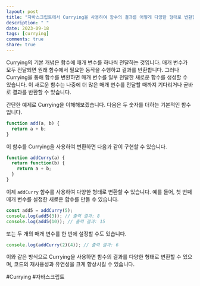 ```yaml
---
layout: post
title: "자바스크립트에서 Currying을 사용하여 함수의 결과를 어떻게 다양한 형태로 변환할 수 있나요?"
description: " "
date: 2023-09-18
tags: [currying]
comments: true
share: true
---
```


Currying의 기본 개념은 함수에 매개 변수를 하나씩 전달하는 것입니다. 매개 변수가 모두 전달되면 원래 함수에서 필요한 동작을 수행하고 결과를 반환합니다. 그러나 Currying을 통해 함수를 변환하면 매개 변수를 일부 전달한 새로운 함수를 생성할 수 있습니다. 이 새로운 함수는 나중에 더 많은 매개 변수를 전달할 때까지 기다리거나 곧바로 결과를 반환할 수 있습니다.

간단한 예제로 Currying을 이해해보겠습니다. 다음은 두 숫자를 더하는 기본적인 함수입니다.

```javascript
function add(a, b) {
  return a + b;
}
```

이 함수를 Currying을 사용하여 변환하면 다음과 같이 구현할 수 있습니다.

```javascript
function addCurry(a) {
  return function(b) {
    return a + b;
  }
}
```

이제 `addCurry` 함수를 사용하여 다양한 형태로 변환할 수 있습니다. 예를 들어, 첫 번째 매개 변수를 설정한 새로운 함수를 만들 수 있습니다.

```javascript
const add5 = addCurry(5);
console.log(add5(3)); // 출력 결과: 8
console.log(add5(10)); // 출력 결과: 15
```

또는 두 개의 매개 변수를 한 번에 설정할 수도 있습니다.

```javascript
console.log(addCurry(2)(4)); // 출력 결과: 6
```

이와 같은 방식으로 Currying을 사용하면 함수의 결과를 다양한 형태로 변환할 수 있으며, 코드의 재사용성과 유연성을 크게 향상시킬 수 있습니다.

#Currying #자바스크립트
